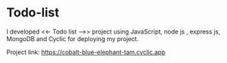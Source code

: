 # Todo-list

I developed <<- Todo list -->> project using JavaScript, node js , express js, MongoDB and Cyclic for deploying my project.

Project link: https://cobalt-blue-elephant-tam.cyclic.app
